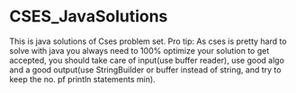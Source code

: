 # CSES_JavaSolutions
This is java solutions of Cses problem set.
Pro tip: As cses is pretty hard to solve with java you always need to 100% optimize your solution to get accepted, you should take care of input(use buffer reader), use good algo and a good output(use StringBuilder or buffer instead of string, and try to keep the no. pf println statements min).
